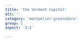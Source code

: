 ```yaml
---
title: 'the Vermont Capitol'
alt: ''
category: 'montpelier-greensboro'
group: 1
aspect: '3:2'

---
```

